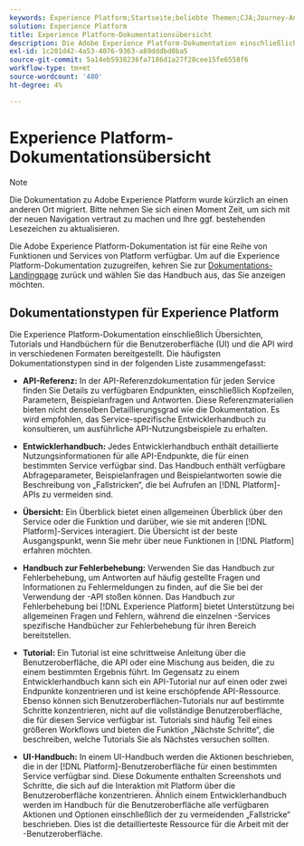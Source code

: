 ```yaml
---
keywords: Experience Platform;Startseite;beliebte Themen;CJA;Journey-Analyse;Kunden-Journey-Analyse;Kampagnenorchestrierung;Orchestrierung;Kunden-Journey;Journey;Journey-Orchestrierung;Funktion;Workflow
solution: Experience Platform
title: Experience Platform-Dokumentationsübersicht
description: Die Adobe Experience Platform-Dokumentation einschließlich Übersichten, Tutorials und Handbüchern für die Benutzeroberfläche und die API wird in verschiedenen Formaten bereitgestellt. Im Folgenden finden Sie eine kurze Beschreibung der häufigsten Dokumentationstypen, die für Experience Platform-Services verfügbar sind.
exl-id: 1c201d42-4a53-4076-9363-a89dddbd0ba5
source-git-commit: 5a14eb5938236fa7186d1a27f28cee15fe6558f6
workflow-type: tm+mt
source-wordcount: '480'
ht-degree: 4%

---
```


# Experience Platform-Dokumentationsübersicht

>[!NOTE]
>
>Die Dokumentation zu Adobe Experience Platform wurde kürzlich an einen anderen Ort migriert. Bitte nehmen Sie sich einen Moment Zeit, um sich mit der neuen Navigation vertraut zu machen und Ihre ggf. bestehenden Lesezeichen zu aktualisieren.

Die Adobe Experience Platform-Dokumentation ist für eine Reihe von Funktionen und Services von Platform verfügbar. Um auf die Experience Platform-Dokumentation zuzugreifen, kehren Sie zur [Dokumentations-Landingpage](https://experienceleague.adobe.com/docs/experience-platform.html?lang=de) zurück und wählen Sie das Handbuch aus, das Sie anzeigen möchten.

## Dokumentationstypen für Experience Platform

Die Experience Platform-Dokumentation einschließlich Übersichten, Tutorials und Handbüchern für die Benutzeroberfläche (UI) und die API wird in verschiedenen Formaten bereitgestellt. Die häufigsten Dokumentationstypen sind in der folgenden Liste zusammengefasst:

* **API-Referenz:** In der API-Referenzdokumentation für jeden Service finden Sie Details zu verfügbaren Endpunkten, einschließlich Kopfzeilen, Parametern, Beispielanfragen und Antworten. Diese Referenzmaterialien bieten nicht denselben Detaillierungsgrad wie die Dokumentation. Es wird empfohlen, das Service-spezifische Entwicklerhandbuch zu konsultieren, um ausführliche API-Nutzungsbeispiele zu erhalten.

* **Entwicklerhandbuch:** Jedes Entwicklerhandbuch enthält detaillierte Nutzungsinformationen für alle API-Endpunkte, die für einen bestimmten Service verfügbar sind. Das Handbuch enthält verfügbare Abfrageparameter, Beispielanfragen und Beispielantworten sowie die Beschreibung von „Fallstricken“, die bei Aufrufen an [!DNL Platform]-APIs zu vermeiden sind.

* **Übersicht:** Ein Überblick bietet einen allgemeinen Überblick über den Service oder die Funktion und darüber, wie sie mit anderen [!DNL Platform]-Services interagiert. Die Übersicht ist der beste Ausgangspunkt, wenn Sie mehr über neue Funktionen in [!DNL Platform] erfahren möchten.

* **Handbuch zur Fehlerbehebung:** Verwenden Sie das Handbuch zur Fehlerbehebung, um Antworten auf häufig gestellte Fragen und Informationen zu Fehlermeldungen zu finden, auf die Sie bei der Verwendung der -API stoßen können. Das Handbuch zur Fehlerbehebung bei [!DNL Experience Platform] bietet Unterstützung bei allgemeinen Fragen und Fehlern, während die einzelnen -Services spezifische Handbücher zur Fehlerbehebung für ihren Bereich bereitstellen.

* **Tutorial:** Ein Tutorial ist eine schrittweise Anleitung über die Benutzeroberfläche, die API oder eine Mischung aus beiden, die zu einem bestimmten Ergebnis führt. Im Gegensatz zu einem Entwicklerhandbuch kann sich ein API-Tutorial nur auf einen oder zwei Endpunkte konzentrieren und ist keine erschöpfende API-Ressource. Ebenso können sich Benutzeroberflächen-Tutorials nur auf bestimmte Schritte konzentrieren, nicht auf die vollständige Benutzeroberfläche, die für diesen Service verfügbar ist. Tutorials sind häufig Teil eines größeren Workflows und bieten die Funktion „Nächste Schritte“, die beschreiben, welche Tutorials Sie als Nächstes versuchen sollten.

* **UI-Handbuch:** In einem UI-Handbuch werden die Aktionen beschrieben, die in der [!DNL Platform]-Benutzeroberfläche für einen bestimmten Service verfügbar sind. Diese Dokumente enthalten Screenshots und Schritte, die sich auf die Interaktion mit Platform über die Benutzeroberfläche konzentrieren. Ähnlich einem Entwicklerhandbuch werden im Handbuch für die Benutzeroberfläche alle verfügbaren Aktionen und Optionen einschließlich der zu vermeidenden „Fallstricke“ beschrieben. Dies ist die detaillierteste Ressource für die Arbeit mit der -Benutzeroberfläche.
